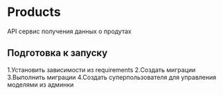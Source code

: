 # Products

API сервис получения данных о продутах

## Подготовка к запуску

1.Установить зависимости из requirements
2.Создать миграции
3.Выполнить миграции
4.Создать суперпользователя для управления моделями из админки



